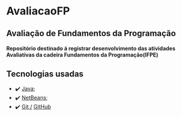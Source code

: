 # AvaliacaoFP
## Avaliação de Fundamentos da Programação
#### Repositório destinado á registrar desenvolvimento das atividades Avaliativas da cadeira Fundamentos da Programação(IFPE)

## Tecnologias usadas
- :heavy_check_mark: [Java](https://www.java.com/pt-BR/download/ie_manual.jsp?locale=pt_BR);
- :heavy_check_mark: [NetBeans](https://netbeans.apache.org/download/index.html);
- :heavy_check_mark: [Git /](https://git-scm.com/)  [GitHub](https://github.com/)

